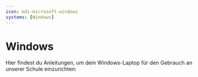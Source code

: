 ```yaml
---
icon: mdi-microsoft-windows
systems: [Windows]
---
```


# Windows



Hier findest du Anleitungen, um dein Windows-Laptop für den Gebrauch an unserer Schule einzurichten:
<Features />
